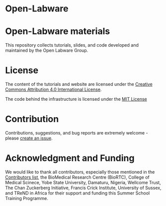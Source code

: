 # Open-Labware

Open-Labware materials
========================

This repository collects tutorials, slides, and code developed and maintained by the Open Labware Group.


# License

The content of the tutorials and website are licensed under the [Creative Commons Attribution 4.0 International License](https://creativecommons.org/licenses/by/4.0).

The code behind the infrastructure is licensed under the [MIT License](LICENSE.md)

# Contribution

Contributions, suggestions, and bug reports are extremely welcome - please [create an issue](https://github.com/babasaraki/Open-Labware/issues/new).

# Acknowledgment and Funding

We would like to thank all contributors, especially those mentioned in the [Contributors list](CONTRIBUTORS.yaml), the BioMedical Research Centre (BioRTC), College of Medical Scinece, Yobe State University, Damaturu, Nigeria, Wellcome Trust, The Chan Zuckerberg Initiative, Francis Crick Institute, University of Sussex, and TReND in Africa for their support and funding this Summer School Training Programme.

